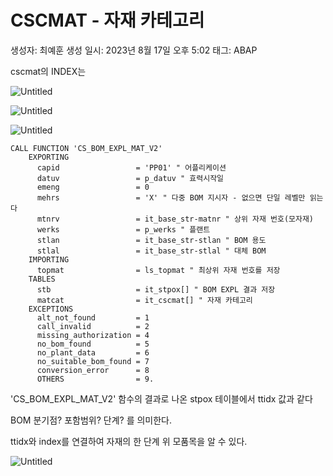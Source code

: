 # CSCMAT - 자재 카테고리

생성자: 최예훈
생성 일시: 2023년 8월 17일 오후 5:02
태그: ABAP

cscmat의 INDEX는 

![Untitled](CSCMAT%20-%20%E1%84%8C%E1%85%A1%E1%84%8C%E1%85%A2%20%E1%84%8F%E1%85%A1%E1%84%90%E1%85%A6%E1%84%80%E1%85%A9%E1%84%85%E1%85%B5%20364c6cb03b684a17a9b49d60bdacec8b/Untitled.png)

![Untitled](CSCMAT%20-%20%E1%84%8C%E1%85%A1%E1%84%8C%E1%85%A2%20%E1%84%8F%E1%85%A1%E1%84%90%E1%85%A6%E1%84%80%E1%85%A9%E1%84%85%E1%85%B5%20364c6cb03b684a17a9b49d60bdacec8b/Untitled%201.png)

![Untitled](CSCMAT%20-%20%E1%84%8C%E1%85%A1%E1%84%8C%E1%85%A2%20%E1%84%8F%E1%85%A1%E1%84%90%E1%85%A6%E1%84%80%E1%85%A9%E1%84%85%E1%85%B5%20364c6cb03b684a17a9b49d60bdacec8b/Untitled%202.png)

```abap
CALL FUNCTION 'CS_BOM_EXPL_MAT_V2'
    EXPORTING
      capid                 = 'PP01' " 어플리케이션
      datuv                 = p_datuv " 효력시작일
      emeng                 = 0
      mehrs                 = 'X' " 다중 BOM 지시자 - 없으면 단일 레벨만 읽는다
      mtnrv                 = it_base_str-matnr " 상위 자재 번호(모자재)
      werks                 = p_werks " 플랜트
      stlan                 = it_base_str-stlan " BOM 용도
      stlal                 = it_base_str-stlal " 대체 BOM
    IMPORTING
      topmat                = ls_topmat " 최상위 자재 번호를 저장
    TABLES
      stb                   = it_stpox[] " BOM EXPL 결과 저장
      matcat                = it_cscmat[] " 자재 카테고리
    EXCEPTIONS
      alt_not_found         = 1
      call_invalid          = 2
      missing_authorization = 4
      no_bom_found          = 5
      no_plant_data         = 6
      no_suitable_bom_found = 7
      conversion_error      = 8
      OTHERS                = 9.
```

'CS_BOM_EXPL_MAT_V2' 함수의 결과로 나온 stpox 테이블에서 ttidx 값과 같다

BOM 분기점? 포함범위? 단계? 를 의미한다.

ttidx와 index를 연결하여 자재의 한 단계 위 모품목을 알 수 있다.

![Untitled](CSCMAT%20-%20%E1%84%8C%E1%85%A1%E1%84%8C%E1%85%A2%20%E1%84%8F%E1%85%A1%E1%84%90%E1%85%A6%E1%84%80%E1%85%A9%E1%84%85%E1%85%B5%20364c6cb03b684a17a9b49d60bdacec8b/Untitled%203.png)